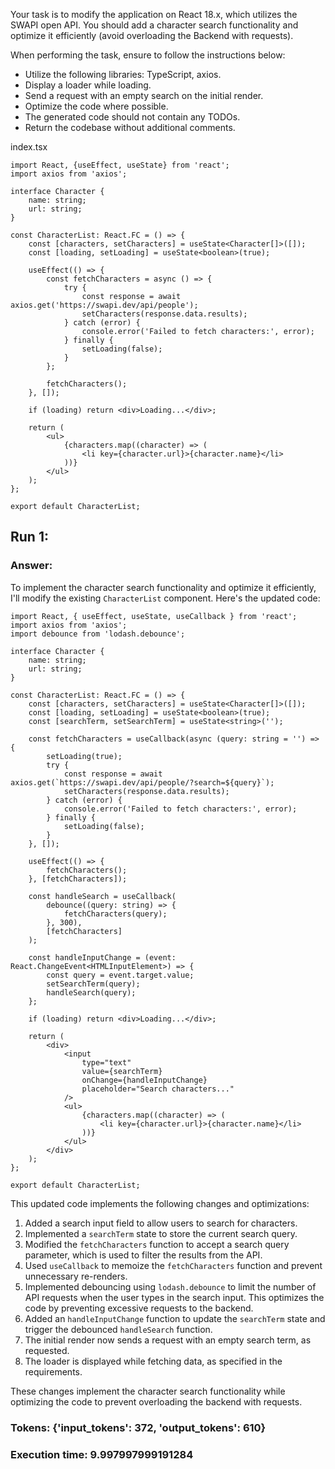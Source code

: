 Your task is to modify the application on React 18.x, which utilizes the SWAPI open API.
You should add a character search functionality and optimize it efficiently (avoid overloading the Backend with requests).

When performing the task, ensure to follow the instructions below:
- Utilize the following libraries: TypeScript, axios.
- Display a loader while loading.
- Send a request with an empty search on the initial render.
- Optimize the code where possible.
- The generated code should not contain any TODOs.
- Return the codebase without additional comments.

index.tsx
```tsx
import React, {useEffect, useState} from 'react';
import axios from 'axios';

interface Character {
    name: string;
    url: string;
}

const CharacterList: React.FC = () => {
    const [characters, setCharacters] = useState<Character[]>([]);
    const [loading, setLoading] = useState<boolean>(true);

    useEffect(() => {
        const fetchCharacters = async () => {
            try {
                const response = await axios.get('https://swapi.dev/api/people');
                setCharacters(response.data.results);
            } catch (error) {
                console.error('Failed to fetch characters:', error);
            } finally {
                setLoading(false);
            }
        };

        fetchCharacters();
    }, []);

    if (loading) return <div>Loading...</div>;

    return (
        <ul>
            {characters.map((character) => (
                <li key={character.url}>{character.name}</li>
            ))}
        </ul>
    );
};

export default CharacterList;
```

## Run 1:
### Answer:
To implement the character search functionality and optimize it efficiently, I'll modify the existing `CharacterList` component. Here's the updated code:

```tsx
import React, { useEffect, useState, useCallback } from 'react';
import axios from 'axios';
import debounce from 'lodash.debounce';

interface Character {
    name: string;
    url: string;
}

const CharacterList: React.FC = () => {
    const [characters, setCharacters] = useState<Character[]>([]);
    const [loading, setLoading] = useState<boolean>(true);
    const [searchTerm, setSearchTerm] = useState<string>('');

    const fetchCharacters = useCallback(async (query: string = '') => {
        setLoading(true);
        try {
            const response = await axios.get(`https://swapi.dev/api/people/?search=${query}`);
            setCharacters(response.data.results);
        } catch (error) {
            console.error('Failed to fetch characters:', error);
        } finally {
            setLoading(false);
        }
    }, []);

    useEffect(() => {
        fetchCharacters();
    }, [fetchCharacters]);

    const handleSearch = useCallback(
        debounce((query: string) => {
            fetchCharacters(query);
        }, 300),
        [fetchCharacters]
    );

    const handleInputChange = (event: React.ChangeEvent<HTMLInputElement>) => {
        const query = event.target.value;
        setSearchTerm(query);
        handleSearch(query);
    };

    if (loading) return <div>Loading...</div>;

    return (
        <div>
            <input
                type="text"
                value={searchTerm}
                onChange={handleInputChange}
                placeholder="Search characters..."
            />
            <ul>
                {characters.map((character) => (
                    <li key={character.url}>{character.name}</li>
                ))}
            </ul>
        </div>
    );
};

export default CharacterList;
```

This updated code implements the following changes and optimizations:

1. Added a search input field to allow users to search for characters.
2. Implemented a `searchTerm` state to store the current search query.
3. Modified the `fetchCharacters` function to accept a search query parameter, which is used to filter the results from the API.
4. Used `useCallback` to memoize the `fetchCharacters` function and prevent unnecessary re-renders.
5. Implemented debouncing using `lodash.debounce` to limit the number of API requests when the user types in the search input. This optimizes the code by preventing excessive requests to the backend.
6. Added an `handleInputChange` function to update the `searchTerm` state and trigger the debounced `handleSearch` function.
7. The initial render now sends a request with an empty search term, as requested.
8. The loader is displayed while fetching data, as specified in the requirements.

These changes implement the character search functionality while optimizing the code to prevent overloading the backend with requests.

### Tokens: {'input_tokens': 372, 'output_tokens': 610}
### Execution time: 9.997997999191284
